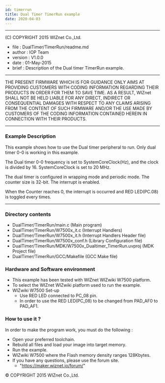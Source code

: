```yaml
---
id: timerrun
title: Dual Timer TimerRun example
date: 2020-04-03
---
```


******************************************************************************
(C) COPYRIGHT 2015 WIZnet Co.,Ltd.

  * file    : DualTimer/TimerRun/readme.md
  * author  : IOP Team
  * version : V1.0.0
  * date    : 01-May-2015
  * brief   : Description of the Dual timer TimerRun example.
******************************************************************************
THE PRESENT FIRMWARE WHICH IS FOR GUIDANCE ONLY AIMS AT PROVIDING CUSTOMERS
WITH CODING INFORMATION REGARDING THEIR PRODUCTS IN ORDER FOR THEM TO SAVE
TIME. AS A RESULT, WIZnet SHALL NOT BE HELD LIABLE FOR ANY
DIRECT, INDIRECT OR CONSEQUENTIAL DAMAGES WITH RESPECT TO ANY CLAIMS ARISING
FROM THE CONTENT OF SUCH FIRMWARE AND/OR THE USE MADE BY CUSTOMERS OF THE
CODING INFORMATION CONTAINED HEREIN IN CONNECTION WITH THEIR PRODUCTS.
******************************************************************************

### Example Description 

This example shows how to use the Dual timer peripheral to run. Only dual timer 0-0 is working in this example.

The Dual timer 0-0 frequency is set to SystemCoreClock(Hz), and the clock is divided by 16.
SystemCoreClock is set to 20 MHz.

The dual timer is configured in wrapping mode and periodic mode. The counter size is 32-bit.
The interrupt is enabled. 

When the Counter reaches 0, the interrupt is occurred and RED LED(PC.08) is toggled every times. 

------------------------------------------------------------------------------------
### Directory contents 

  - DualTimer/TimerRun/main.c                  (Main program) 
  - DualTimer/TimerRun/W7500x_it.c             (Interrupt Handlers)
  - DualTimer/TimerRun/W7500x_it.h             (Interrupt Handlers Header file)
  - DualTimer/TimerRun/W7500x_conf.h           (Library Configuration file)
  - DualTimer/TimerRun/MDK/W7500x_Dualtimer_TimerRun.uvproj     (MDK Project file)
  - DualTimer/TimerRun/GCC/Makefile            (GCC Make file)
  
### Hardware and Software environment 

  - This example has been tested with WIZnet WIZwiki W7500 platform.
  - To select the WIZnet WIZwiki platform used to run the example.  
  - WIZwiki W7500 Set-up
    - Use RED LED connected to PC_08 pin.    
    - In order to use the RED LED(PC_08) to be changed from PAD_AF0 to PAD_AF1.    
  
### How to use it ? 

In order to make the program work, you must do the following :

 - Open your preferred toolchain.
 - Rebuild all files and load your image into target memory.
 - Run the example.
 - WIZwiki W7500 where the Flash memory density ranges 128Kbytes.
 - If you have any questions, please use the forum site.
   - "https://maker.wiznet.io/forum/"

 
 &copy; COPYRIGHT 2015 WIZnet Co.,Ltd.
